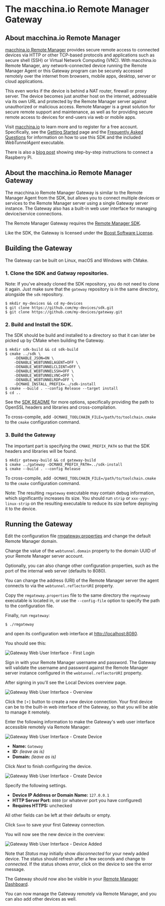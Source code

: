 # The macchina.io Remote Manager Gateway

## About macchina.io Remote Manager

[macchina.io Remote Manager](https://macchina.io/remote.html) provides secure remote access to connected devices
via HTTP or other TCP-based protocols and applications such as secure shell (SSH) or
Virtual Network Computing (VNC). With macchina.io Remote Manager, any network-connected device
running the Remote Manager Agent or this Gateway program can be securely accessed remotely over the
internet from browsers, mobile apps, desktop, server or cloud applications.

This even works if the device is behind a NAT router, firewall or proxy server.
The device becomes just another host on the internet, addressable via its own URL and
protected by the Remote Manager server against unauthorized or malicious access.
Remote Manager is a great solution for secure remote support and maintenance,
as well as for providing secure remote access to devices for end-users via web or
mobile apps.

Visit [macchina.io](https://macchina.io/remote.html) to learn more and to register for a free account.
Specifically, see the [Getting Started](https://macchina.io/remote.html#signup) page and the
[Frequently Asked Questions](https://macchina.io/remote_faq.html) for
information on how to use this SDK and the included *WebTunnelAgent* executable.

There is also a [blog post](https://macchina.io/blog/?p=257) showing step-by-step instructions to connect a Raspberry Pi.


## About the macchina.io Remote Manager Gateway

The macchina.io Remote Manager Gateway is similar to the Remote Manager Agent from the SDK, but allows you to
connect multiple devices or services to the Remote Manager server using
a single Gateway server instance. The Gateway also has a built-in web user interface
for managing device/service connections.

The Remote Manager Gateway requires the [Remote Manager SDK](https://github.com/my-devices/sdk).

Like the SDK, the Gateway is licensed under the [Boost Software License](https://spdx.org/licenses/BSL-1.0).


## Building the Gateway

The Gateway can be built on Linux, macOS and Windows with CMake.


### 1. Clone the SDK and Gatway repositories.

Note: If you've already cloned the SDK repository, you do not need to clone it again. Just make sure
that the `gateway` repository is in the same directory, alongside the `sdk` repository.

```
$ mkdir my-devices && cd my-devices
$ git clone https://github.com/my-devices/sdk.git
$ git clone https://github.com/my-devices/gateway.git
```

### 2. Build and Install the SDK.

The SDK should be build and installed to a directory so that it can later
be picked up by CMake when building the Gateway.

```
$ mkdir sdk-build && cd sdk-build
$ cmake ../sdk \
	-DENABLE_JSON=ON \
	-DENABLE_WEBTUNNELAGENT=OFF \
	-DENABLE_WEBTUNNELCLIENT=OFF \
	-DENABLE_WEBTUNNELSSH=OFF \
	-DENABLE_WEBTUNNELVNC=OFF \
	-DENABLE_WEBTUNNELRDP=OFF \
	-DCMAKE_INSTALL_PREFIX=../sdk-install
$ cmake --build . --config Release --target install
$ cd ..
```

See the [SDK README](https://github.com/my-devices/sdk/blob/master/README.md) for
more options, specifically providing the path to OpenSSL headers and libraries
and cross-compilation.

To cross-compile, add `-DCMAKE_TOOLCHAIN_FILE=/path/to/toolchain.cmake` to the
`cmake` configuration command.

### 3. Build the Gateway

The important part is specifying the `CMAKE_PREFIX_PATH` so that the SDK
headers and libraries will be found.

```
$ mkdir gateway-build && cd gateway-build
$ cmake ../gateway -DCMAKE_PREFIX_PATH=../sdk-install
$ cmake --build . --config Release
```

To cross-compile, add `-DCMAKE_TOOLCHAIN_FILE=/path/to/toolchain.cmake` to the
`cmake` configuration command.

Note: The resulting `rmgateway` executable may contain debug information, which significantly
increases its size.
You should run `strip` or `xxx-yyy-linux-strip` on the resulting executable to reduce its
size before deploying it to the device.

## Running the Gateway

Edit the configuration file [rmgateway.properties](rmgateway.properties) and change the default
Remote Manager domain.

Change the value of the `webtunnel.domain` property to the domain UUID of your
Remote Manager server account.

Optionally, you can also change other configuration properties, such as the
port of the internal web server (defaults to 8080).

You can change the address (URI) of the Remote Manager server
the agent connects to via the `webtunnel.reflectorURI` property.

Copy the `rmgateway.properties` file to the same directory
the `rmgateway` executable is located in, or use the `--config-file` option
to specify the path to the configuration file.

Finally, run `rmgateway`:

```
$ ./rmgateway
```

and open its configuration web interface at
[http://localhost:8080](http://localhost:8080).

You should see this:

![Gateway Web User Interface - First Login][login]

Sign in with your Remote Manager username and password.
The Gateway will validate the username and password
against the Remote Manager server instance configured
in the `webtunnel.reflectorURI` property.

After signing in you'll see the Local Devices overview page.

![Gateway Web User Interface - Overview][browser1]

Click the `[+]` button to create a new device connection. Your first device
can be to the built-in web interface of the Gateway, so that you will be able
to manage it remotely.

Enter the following information to make the Gateway's web user interface accessible remotely
via Remote Manager:

![Gateway Web User Interface - Create Device][create]

  - **Name:** `Gateway`
  - **ID:** *(leave as is)*
  - **Domain:** *(leave as is)*

Click *Next* to finish configuring the device.

![Gateway Web User Interface - Create Device][device]

Specify the following settings.

  - **Device IP Address or Domain Name:** `127.0.0.1`
  - **HTTP Server Port:** `8080` (or whatever port you have configured)
  - **Requires HTTPS:** unchecked

All other fields can be left at their defaults or empty.

Click `Save` to save your first Gateway connection.

You will now see the new device in the overview:

![Gateway Web User Interface - Device Added][browser2]

Note that *Status* may initially show *disconnected* for your newly added device.
The status should refresh after a few seconds and change to *connected*.
If the status shows *error*, click on the device to see the error message.

The Gateway should now also be visible in your [Remote Manager Dashboard](https://reflector.my-devices.net).

You can now manage the Gateway remotely via Remote Manager, and you can also add other
devices as well.


[login]: doc/images/login.png "Gateway Web User Interface - First Login"
[browser1]: doc/images/browser1.png "Gateway Web User Interface - Overview"
[create]: doc/images/create.png "Gateway Web User Interface - Create Device"
[device]: doc/images/device.png "Gateway Web User Interface - Create Device"
[browser2]: doc/images/browser2.png "Gateway Web User Interface - Device Created"
